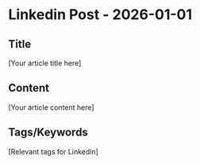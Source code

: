 # Linkedin Post - 2026-01-01

## Title
[Your article title here]

## Content
[Your article content here]

## Tags/Keywords
[Relevant tags for Linkedin]
